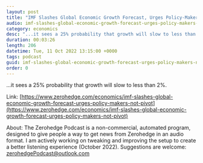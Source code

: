 ```yaml
---
layout: post
title: "IMF Slashes Global Economic Growth Forecast, Urges Policy-Makers Not To 'Pivot'"
audio: imf-slashes-global-economic-growth-forecast-urges-policy-makers-not-pivot-0
category: economics
desc: "...it sees a 25% probability that growth will slow to less than 2%."
duration: 00:03:26
length: 206
datetime: Tue, 11 Oct 2022 13:15:00 +0000
tags: podcast
guid: imf-slashes-global-economic-growth-forecast-urges-policy-makers-not-pivot-0
order: 0
---
```

...it sees a 25% probability that growth will slow to less than 2%.

Link: [https://www.zerohedge.com/economics/imf-slashes-global-economic-growth-forecast-urges-policy-makers-not-pivot](https://www.zerohedge.com/economics/imf-slashes-global-economic-growth-forecast-urges-policy-makers-not-pivot)

About: The Zerohedge Podcast is a non-commercial, automated program, designed to give people a way to get news from Zerohedge in an audio format.  I am actively working on tweaking and improving the setup to create a better listening experience (October 2022).  Suggestions are welcome: [zerohedgePodcast@outlook.com](mailto:zerohedgePodcast@outlook.com)